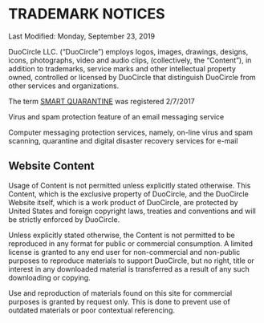 # TRADEMARK NOTICES

Last Modified: Monday, September 23, 2019

DuoCircle LLC. (“DuoCircle”) employs logos, images, drawings, designs, icons, photographs, video and audio clips, (collectively, the “Content”), in addition to trademarks, service marks and other intellectual property owned, controlled or licensed by DuoCircle that distinguish DuoCircle from other services and organizations. 

The term [SMART QUARANTINE](https://trademark.trademarkia.com/smart-quarantine-87071832.html) was registered 2/7/2017

Virus and spam protection feature of an email messaging service

Computer messaging protection services, namely, on-line virus and spam scanning, quarantine and digital disaster recovery services for e-mail



## Website Content

Usage of Content is not permitted unless explicitly stated otherwise. This Content, which is the exclusive property of DuoCircle, and the DuoCircle Website itself, which is a work product of DuoCircle, are protected by United States and foreign copyright laws, treaties and conventions and will be strictly enforced by DuoCircle.

Unless explicitly stated otherwise, the Content is not permitted to be reproduced in any format for public or commercial consumption. A limited license is granted to any end user for non-commercial and non-public purposes to reproduce materials to support DuoCircle, but no right, title or interest in any downloaded material is transferred as a result of any such downloading or copying.

Use and reproduction of materials found on this site for commercial purposes is granted by request only. This is done to prevent use of outdated materials or poor contextual referencing.